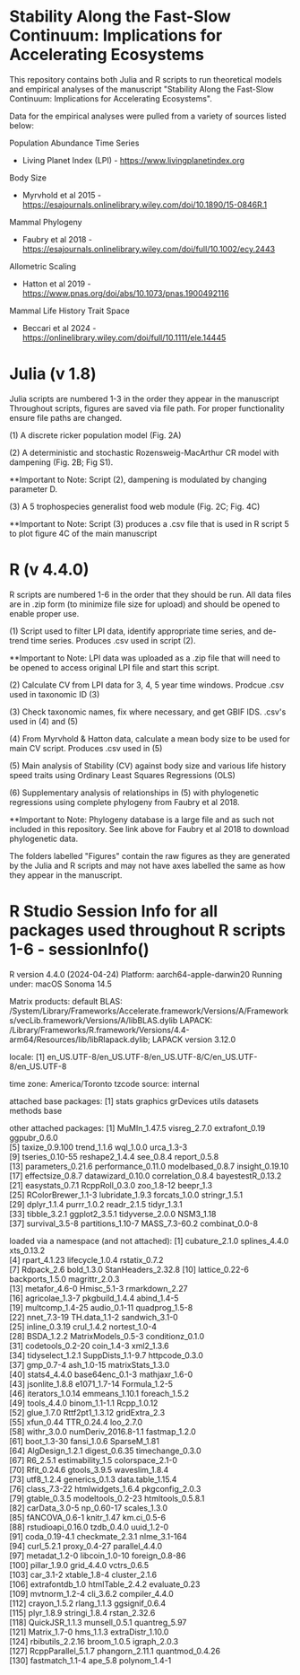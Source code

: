 # Stability Along the Fast-Slow Continuum: Implications for Accelerating Ecosystems
This repository contains both Julia and R scripts to run theoretical models and empirical analyses of the manuscript "Stability Along the Fast-Slow Continuum: Implications for Accelerating Ecosystems".

Data for the empirical analyses were pulled from a variety of sources listed below:

Population Abundance Time Series
  - Living Planet Index (LPI) - https://www.livingplanetindex.org

Body Size
  - Myrvhold et al 2015 - https://esajournals.onlinelibrary.wiley.com/doi/10.1890/15-0846R.1

Mammal Phylogeny 
  - Faubry et al 2018 - https://esajournals.onlinelibrary.wiley.com/doi/full/10.1002/ecy.2443
  
Allometric Scaling
  - Hatton et al 2019 - https://www.pnas.org/doi/abs/10.1073/pnas.1900492116

Mammal Life History Trait Space
  - Beccari et al 2024 - https://onlinelibrary.wiley.com/doi/full/10.1111/ele.14445

# Julia (v 1.8)
Julia scripts are numbered 1-3 in the order they appear in the manuscript
Throughout scripts, figures are saved via file path. For proper functionality ensure file paths are changed.

(1) A discrete ricker population model (Fig. 2A)

(2) A deterministic and stochastic Rozensweig-MacArthur CR model with dampening (Fig. 2B; Fig S1).

**Important to Note: Script (2), dampening is modulated by changing parameter D.

(3) A 5 trophospecies generalist food web module (Fig. 2C; Fig. 4C)

**Important to Note: Script (3) produces a .csv file that is used in R script 5 to plot figure 4C of the main manuscript

# R (v 4.4.0)
R scripts are numbered 1-6 in the order that they should be run. All data files are in .zip form (to minimize file size for upload) and should be opened to enable proper use.

(1) Script used to filter LPI data, identify appropriate time series, and de-trend time series. Produces .csv used in script (2).

**Important to Note: LPI data was uploaded as a .zip file that will need to be opened to access original LPI file and start this script.

(2) Calculate CV from LPI data for 3, 4, 5 year time windows. Prodcue .csv used in taxonomic ID (3)

(3) Check taxonomic names, fix where necessary, and get GBIF IDS. .csv's used in (4) and (5)

(4) From Myrvhold & Hatton data, calculate a mean body size to be used for main CV script. Produces .csv used in (5)

(5) Main analysis of Stability (CV) against body size and various life history speed traits using Ordinary Least Squares Regressions (OLS)

(6) Supplementary analysis of relationships in (5) with phylogenetic regressions using complete phylogeny from Faubry et al 2018.

**Important to Note: Phylogeny database is a large file and as such not included in this repository. See link above for Faubry et al 2018 to download phylogenetic data.


The folders labelled "Figures" contain the raw figures as they are generated by the Julia and R scripts and may not have axes labelled the same as how they appear in the manuscript.


# R Studio Session Info for all packages used throughout R scripts 1-6 - sessionInfo()
R version 4.4.0 (2024-04-24)
Platform: aarch64-apple-darwin20
Running under: macOS Sonoma 14.5

Matrix products: default
BLAS:   /System/Library/Frameworks/Accelerate.framework/Versions/A/Frameworks/vecLib.framework/Versions/A/libBLAS.dylib 
LAPACK: /Library/Frameworks/R.framework/Versions/4.4-arm64/Resources/lib/libRlapack.dylib;  LAPACK version 3.12.0

locale:
[1] en_US.UTF-8/en_US.UTF-8/en_US.UTF-8/C/en_US.UTF-8/en_US.UTF-8

time zone: America/Toronto
tzcode source: internal

attached base packages:
[1] stats     graphics  grDevices utils     datasets  methods   base     

other attached packages:
 [1] MuMIn_1.47.5       visreg_2.7.0       extrafont_0.19     ggpubr_0.6.0      
 [5] taxize_0.9.100     trend_1.1.6        wql_1.0.0          urca_1.3-3        
 [9] tseries_0.10-55    reshape2_1.4.4     see_0.8.4          report_0.5.8      
[13] parameters_0.21.6  performance_0.11.0 modelbased_0.8.7   insight_0.19.10   
[17] effectsize_0.8.7   datawizard_0.10.0  correlation_0.8.4  bayestestR_0.13.2 
[21] easystats_0.7.1    RcppRoll_0.3.0     zoo_1.8-12         beepr_1.3         
[25] RColorBrewer_1.1-3 lubridate_1.9.3    forcats_1.0.0      stringr_1.5.1     
[29] dplyr_1.1.4        purrr_1.0.2        readr_2.1.5        tidyr_1.3.1       
[33] tibble_3.2.1       ggplot2_3.5.1      tidyverse_2.0.0    NSM3_1.18         
[37] survival_3.5-8     partitions_1.10-7  MASS_7.3-60.2      combinat_0.0-8    

loaded via a namespace (and not attached):
  [1] cubature_2.1.0      splines_4.4.0       xts_0.13.2         
  [4] rpart_4.1.23        lifecycle_1.0.4     rstatix_0.7.2      
  [7] Rdpack_2.6          bold_1.3.0          StanHeaders_2.32.8 
 [10] lattice_0.22-6      backports_1.5.0     magrittr_2.0.3     
 [13] metafor_4.6-0       Hmisc_5.1-3         rmarkdown_2.27     
 [16] agricolae_1.3-7     pkgbuild_1.4.4      abind_1.4-5        
 [19] multcomp_1.4-25     audio_0.1-11        quadprog_1.5-8     
 [22] nnet_7.3-19         TH.data_1.1-2       sandwich_3.1-0     
 [25] inline_0.3.19       crul_1.4.2          nortest_1.0-4      
 [28] BSDA_1.2.2          MatrixModels_0.5-3  conditionz_0.1.0   
 [31] codetools_0.2-20    coin_1.4-3          xml2_1.3.6         
 [34] tidyselect_1.2.1    SuppDists_1.1-9.7   httpcode_0.3.0     
 [37] gmp_0.7-4           ash_1.0-15          matrixStats_1.3.0  
 [40] stats4_4.4.0        base64enc_0.1-3     mathjaxr_1.6-0     
 [43] jsonlite_1.8.8      e1071_1.7-14        Formula_1.2-5      
 [46] iterators_1.0.14    emmeans_1.10.1      foreach_1.5.2      
 [49] tools_4.4.0         binom_1.1-1.1       Rcpp_1.0.12        
 [52] glue_1.7.0          Rttf2pt1_1.3.12     gridExtra_2.3      
 [55] xfun_0.44           TTR_0.24.4          loo_2.7.0          
 [58] withr_3.0.0         numDeriv_2016.8-1.1 fastmap_1.2.0      
 [61] boot_1.3-30         fansi_1.0.6         SparseM_1.81       
 [64] AlgDesign_1.2.1     digest_0.6.35       timechange_0.3.0   
 [67] R6_2.5.1            estimability_1.5    colorspace_2.1-0   
 [70] Rfit_0.24.6         gtools_3.9.5        waveslim_1.8.4     
 [73] utf8_1.2.4          generics_0.1.3      data.table_1.15.4  
 [76] class_7.3-22        htmlwidgets_1.6.4   pkgconfig_2.0.3    
 [79] gtable_0.3.5        modeltools_0.2-23   htmltools_0.5.8.1  
 [82] carData_3.0-5       np_0.60-17          scales_1.3.0       
 [85] fANCOVA_0.6-1       knitr_1.47          km.ci_0.5-6        
 [88] rstudioapi_0.16.0   tzdb_0.4.0          uuid_1.2-0         
 [91] coda_0.19-4.1       checkmate_2.3.1     nlme_3.1-164       
 [94] curl_5.2.1          proxy_0.4-27        parallel_4.4.0     
 [97] metadat_1.2-0       libcoin_1.0-10      foreign_0.8-86     
[100] pillar_1.9.0        grid_4.4.0          vctrs_0.6.5        
[103] car_3.1-2           xtable_1.8-4        cluster_2.1.6      
[106] extrafontdb_1.0     htmlTable_2.4.2     evaluate_0.23      
[109] mvtnorm_1.2-4       cli_3.6.2           compiler_4.4.0     
[112] crayon_1.5.2        rlang_1.1.3         ggsignif_0.6.4     
[115] plyr_1.8.9          stringi_1.8.4       rstan_2.32.6       
[118] QuickJSR_1.1.3      munsell_0.5.1       quantreg_5.97      
[121] Matrix_1.7-0        hms_1.1.3           extraDistr_1.10.0  
[124] rbibutils_2.2.16    broom_1.0.5         igraph_2.0.3       
[127] RcppParallel_5.1.7  phangorn_2.11.1     quantmod_0.4.26    
[130] fastmatch_1.1-4     ape_5.8             polynom_1.4-1      
> 

